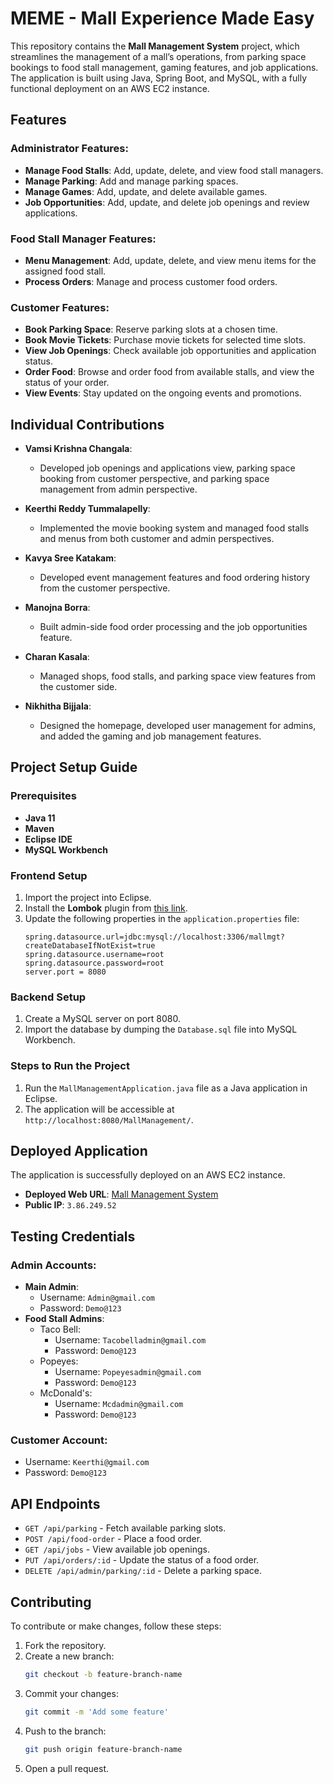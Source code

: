 
# **MEME - Mall Experience Made Easy**

This repository contains the **Mall Management System** project, which streamlines the management of a mall’s operations, from parking space bookings to food stall management, gaming features, and job applications. The application is built using Java, Spring Boot, and MySQL, with a fully functional deployment on an AWS EC2 instance.

## **Features**

### Administrator Features:
- **Manage Food Stalls**: Add, update, delete, and view food stall managers.
- **Manage Parking**: Add and manage parking spaces.
- **Manage Games**: Add, update, and delete available games.
- **Job Opportunities**: Add, update, and delete job openings and review applications.

### Food Stall Manager Features:
- **Menu Management**: Add, update, delete, and view menu items for the assigned food stall.
- **Process Orders**: Manage and process customer food orders.

### Customer Features:
- **Book Parking Space**: Reserve parking slots at a chosen time.
- **Book Movie Tickets**: Purchase movie tickets for selected time slots.
- **View Job Openings**: Check available job opportunities and application status.
- **Order Food**: Browse and order food from available stalls, and view the status of your order.
- **View Events**: Stay updated on the ongoing events and promotions.

## **Individual Contributions**

- **Vamsi Krishna Changala**:
  - Developed job openings and applications view, parking space booking from customer perspective, and parking space management from admin perspective.
  
- **Keerthi Reddy Tummalapelly**:
  - Implemented the movie booking system and managed food stalls and menus from both customer and admin perspectives.

- **Kavya Sree Katakam**:
  - Developed event management features and food ordering history from the customer perspective.

- **Manojna Borra**:
  - Built admin-side food order processing and the job opportunities feature.

- **Charan Kasala**:
  - Managed shops, food stalls, and parking space view features from the customer side.

- **Nikhitha Bijjala**:
  - Designed the homepage, developed user management for admins, and added the gaming and job management features.

## **Project Setup Guide**

### **Prerequisites**
- **Java 11**
- **Maven**
- **Eclipse IDE**
- **MySQL Workbench**

### **Frontend Setup**
1. Import the project into Eclipse.
2. Install the **Lombok** plugin from [this link](https://projectlombok.org/p2).
3. Update the following properties in the `application.properties` file:
   ```properties
   spring.datasource.url=jdbc:mysql://localhost:3306/mallmgt?createDatabaseIfNotExist=true
   spring.datasource.username=root
   spring.datasource.password=root
   server.port = 8080
   ```

### **Backend Setup**
1. Create a MySQL server on port 8080.
2. Import the database by dumping the `Database.sql` file into MySQL Workbench.

### **Steps to Run the Project**
1. Run the `MallManagementApplication.java` file as a Java application in Eclipse.
2. The application will be accessible at `http://localhost:8080/MallManagement/`.

## **Deployed Application**

The application is successfully deployed on an AWS EC2 instance.

- **Deployed Web URL**: [Mall Management System](http://3.86.249.52:8080/MallManagement/)
- **Public IP**: `3.86.249.52`

## **Testing Credentials**

### Admin Accounts:
- **Main Admin**:  
  - Username: `Admin@gmail.com`  
  - Password: `Demo@123`
- **Food Stall Admins**:
  - Taco Bell:  
    - Username: `Tacobelladmin@gmail.com`  
    - Password: `Demo@123`
  - Popeyes:  
    - Username: `Popeyesadmin@gmail.com`  
    - Password: `Demo@123`
  - McDonald's:  
    - Username: `Mcdadmin@gmail.com`  
    - Password: `Demo@123`

### Customer Account:
- Username: `Keerthi@gmail.com`
- Password: `Demo@123`

## **API Endpoints**

- `GET /api/parking` - Fetch available parking slots.
- `POST /api/food-order` - Place a food order.
- `GET /api/jobs` - View available job openings.
- `PUT /api/orders/:id` - Update the status of a food order.
- `DELETE /api/admin/parking/:id` - Delete a parking space.

## **Contributing**

To contribute or make changes, follow these steps:
1. Fork the repository.
2. Create a new branch:
   ```bash
   git checkout -b feature-branch-name
   ```
3. Commit your changes:
   ```bash
   git commit -m 'Add some feature'
   ```
4. Push to the branch:
   ```bash
   git push origin feature-branch-name
   ```
5. Open a pull request.

